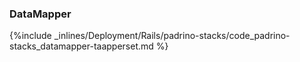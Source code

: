 <!-- post: -->


### DataMapper



{%include _inlines/Deployment/Rails/padrino-stacks/code_padrino-stacks_datamapper-taapperset.md %}




